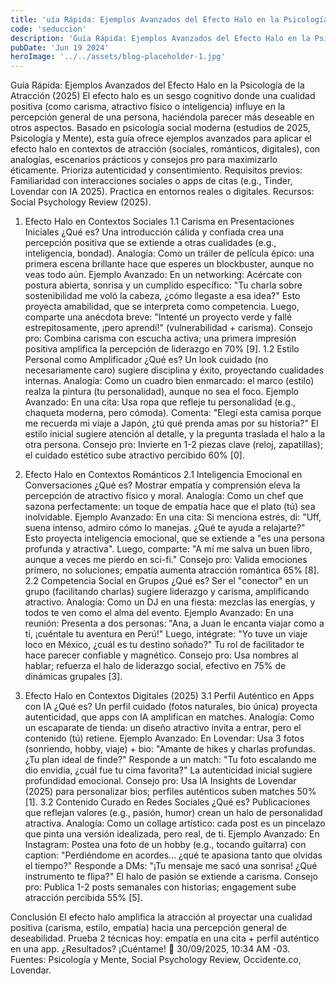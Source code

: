 ```yaml
---
title: 'uía Rápida: Ejemplos Avanzados del Efecto Halo en la Psicología de la Atracción (2025)'
code: 'seduccion'
description: 'Guía Rápida: Ejemplos Avanzados del Efecto Halo en la Psicología de la Atracción (2025)'
pubDate: 'Jun 19 2024'
heroImage: '../../assets/blog-placeholder-1.jpg'
---
```



Guía Rápida: Ejemplos Avanzados del Efecto Halo en la Psicología de la Atracción (2025)
El efecto halo es un sesgo cognitivo donde una cualidad positiva (como carisma, atractivo físico o inteligencia) influye en la percepción general de una persona, haciéndola parecer más deseable en otros aspectos. Basado en psicología social moderna (estudios de 2025, Psicología y Mente), esta guía ofrece ejemplos avanzados para aplicar el efecto halo en contextos de atracción (sociales, románticos, digitales), con analogías, escenarios prácticos y consejos pro para maximizarlo éticamente. Prioriza autenticidad y consentimiento.
Requisitos previos: Familiaridad con interacciones sociales o apps de citas (e.g., Tinder, Lovendar con IA 2025). Practica en entornos reales o digitales. Recursos: Social Psychology Review (2025).

1. Efecto Halo en Contextos Sociales
1.1 Carisma en Presentaciones Iniciales
¿Qué es? Una introducción cálida y confiada crea una percepción positiva que se extiende a otras cualidades (e.g., inteligencia, bondad).
Analogía: Como un tráiler de película épico: una primera escena brillante hace que esperes un blockbuster, aunque no veas todo aún.
Ejemplo Avanzado: En un networking: Acércate con postura abierta, sonrisa y un cumplido específico: "Tu charla sobre sostenibilidad me voló la cabeza, ¿cómo llegaste a esa idea?" Esto proyecta amabilidad, que se interpreta como competencia. Luego, comparte una anécdota breve: "Intenté un proyecto verde y fallé estrepitosamente, ¡pero aprendí!" (vulnerabilidad + carisma).
Consejo pro: Combina carisma con escucha activa; una primera impresión positiva amplifica la percepción de liderazgo en 70% [9].
1.2 Estilo Personal como Amplificador
¿Qué es? Un look cuidado (no necesariamente caro) sugiere disciplina y éxito, proyectando cualidades internas.
Analogía: Como un cuadro bien enmarcado: el marco (estilo) realza la pintura (tu personalidad), aunque no sea el foco.
Ejemplo Avanzado: En una cita: Usa ropa que refleje tu personalidad (e.g., chaqueta moderna, pero cómoda). Comenta: "Elegí esta camisa porque me recuerda mi viaje a Japón, ¿tú qué prenda amas por su historia?" El estilo inicial sugiere atención al detalle, y la pregunta traslada el halo a la otra persona.
Consejo pro: Invierte en 1-2 piezas clave (reloj, zapatillas); el cuidado estético sube atractivo percibido 60% [0].

2. Efecto Halo en Contextos Románticos
2.1 Inteligencia Emocional en Conversaciones
¿Qué es? Mostrar empatía y comprensión eleva la percepción de atractivo físico y moral.
Analogía: Como un chef que sazona perfectamente: un toque de empatía hace que el plato (tú) sea inolvidable.
Ejemplo Avanzado: En una cita: Si menciona estrés, di: "Uff, suena intenso, admiro cómo lo manejas. ¿Qué te ayuda a relajarte?" Esto proyecta inteligencia emocional, que se extiende a "es una persona profunda y atractiva". Luego, comparte: "A mí me salva un buen libro, aunque a veces me pierdo en sci-fi."
Consejo pro: Valida emociones primero, no soluciones; empatía aumenta atracción romántica 65% [8].
2.2 Competencia Social en Grupos
¿Qué es? Ser el "conector" en un grupo (facilitando charlas) sugiere liderazgo y carisma, amplificando atractivo.
Analogía: Como un DJ en una fiesta: mezclas las energías, y todos te ven como el alma del evento.
Ejemplo Avanzado: En una reunión: Presenta a dos personas: "Ana, a Juan le encanta viajar como a ti, ¡cuéntale tu aventura en Perú!" Luego, intégrate: "Yo tuve un viaje loco en México, ¿cuál es tu destino soñado?" Tu rol de facilitador te hace parecer confiable y magnético.
Consejo pro: Usa nombres al hablar; refuerza el halo de liderazgo social, efectivo en 75% de dinámicas grupales [3].

3. Efecto Halo en Contextos Digitales (2025)
3.1 Perfil Auténtico en Apps con IA
¿Qué es? Un perfil cuidado (fotos naturales, bio única) proyecta autenticidad, que apps con IA amplifican en matches.
Analogía: Como un escaparate de tienda: un diseño atractivo invita a entrar, pero el contenido (tú) retiene.
Ejemplo Avanzado: En Lovendar: Usa 3 fotos (sonriendo, hobby, viaje) + bio: "Amante de hikes y charlas profundas. ¿Tu plan ideal de finde?" Responde a un match: "Tu foto escalando me dio envidia, ¿cuál fue tu cima favorita?" La autenticidad inicial sugiere profundidad emocional.
Consejo pro: Usa IA Insights de Lovendar (2025) para personalizar bios; perfiles auténticos suben matches 50% [1].
3.2 Contenido Curado en Redes Sociales
¿Qué es? Publicaciones que reflejan valores (e.g., pasión, humor) crean un halo de personalidad atractiva.
Analogía: Como un collage artístico: cada post es un pincelazo que pinta una versión idealizada, pero real, de ti.
Ejemplo Avanzado: En Instagram: Postea una foto de un hobby (e.g., tocando guitarra) con caption: "Perdiéndome en acordes... ¿qué te apasiona tanto que olvidas el tiempo?" Responde a DMs: "¡Tu mensaje me sacó una sonrisa! ¿Qué instrumento te flipa?" El halo de pasión se extiende a carisma.
Consejo pro: Publica 1-2 posts semanales con historias; engagement sube atracción percibida 55% [5].

Conclusión
El efecto halo amplifica la atracción al proyectar una cualidad positiva (carisma, estilo, empatía) hacia una percepción general de deseabilidad. Prueba 2 técnicas hoy: empatía en una cita + perfil auténtico en una app. ¿Resultados? ¡Cuéntame! 🚀
30/09/2025, 10:34 AM -03. Fuentes: Psicología y Mente, Social Psychology Review, Occidente.co, Lovendar.